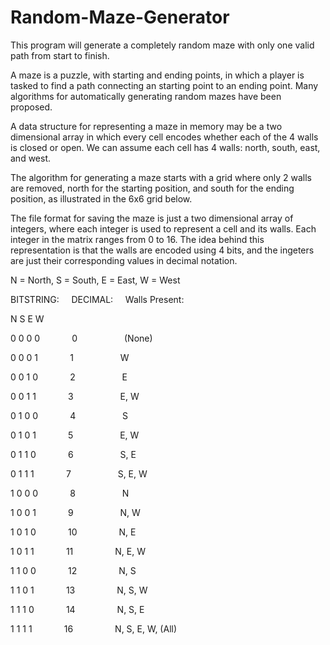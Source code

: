 # Random-Maze-Generator
This program will generate a completely random maze with only one valid path from start to finish.

A maze is a puzzle, with starting and ending points, in which a player is tasked to find a path connecting an starting point to an ending point. Many algorithms for automatically generating random mazes have been proposed.

A data structure for representing a maze in memory may be a two dimensional array in which every cell encodes whether each of the 4 walls is closed or open. We can assume each cell has 4 walls: north, south, east, and west.

The algorithm for generating a maze starts with a grid where only 2 walls are removed, north for the starting position, and south for the ending position, as illustrated in the 6x6 grid below.

The file format for saving the maze is just a two dimensional array of integers, where each integer is used to represent a cell and its walls. Each integer in the matrix ranges from 0 to 16. The idea behind this representation is that the walls are encoded using 4 bits, and the ingeters are just their corresponding values in decimal notation.

N = North, S = South, E = East, W = West

BITSTRING: &nbsp; &nbsp; DECIMAL: &nbsp; &nbsp; Walls Present:

N S E W

0 0 0 0 &nbsp; &nbsp; &nbsp; &nbsp; &nbsp; &nbsp; 0 &nbsp; &nbsp; &nbsp; &nbsp; &nbsp; &nbsp; &nbsp; &nbsp; &nbsp; (None)

0 0 0 1 &nbsp; &nbsp; &nbsp; &nbsp; &nbsp; &nbsp; 1 &nbsp; &nbsp; &nbsp; &nbsp; &nbsp; &nbsp; &nbsp; &nbsp; &nbsp; W

0 0 1 0 &nbsp; &nbsp; &nbsp; &nbsp; &nbsp; &nbsp; 2 &nbsp; &nbsp; &nbsp; &nbsp; &nbsp; &nbsp; &nbsp; &nbsp; &nbsp; E

0 0 1 1 &nbsp; &nbsp; &nbsp; &nbsp; &nbsp; &nbsp; 3 &nbsp; &nbsp; &nbsp; &nbsp; &nbsp; &nbsp; &nbsp; &nbsp; &nbsp; E, W

0 1 0 0 &nbsp; &nbsp; &nbsp; &nbsp; &nbsp; &nbsp; 4 &nbsp; &nbsp; &nbsp; &nbsp; &nbsp; &nbsp; &nbsp; &nbsp; &nbsp; S

0 1 0 1 &nbsp; &nbsp; &nbsp; &nbsp; &nbsp; &nbsp; 5 &nbsp; &nbsp; &nbsp; &nbsp; &nbsp; &nbsp; &nbsp; &nbsp; &nbsp; E, W

0 1 1 0 &nbsp; &nbsp; &nbsp; &nbsp; &nbsp; &nbsp; 6 &nbsp; &nbsp; &nbsp; &nbsp; &nbsp; &nbsp; &nbsp; &nbsp; &nbsp; S, E

0 1 1 1 &nbsp; &nbsp; &nbsp; &nbsp; &nbsp; &nbsp; 7 &nbsp; &nbsp; &nbsp; &nbsp; &nbsp; &nbsp; &nbsp; &nbsp; &nbsp; S, E, W

1 0 0 0 &nbsp; &nbsp; &nbsp; &nbsp; &nbsp; &nbsp; 8 &nbsp; &nbsp; &nbsp; &nbsp; &nbsp; &nbsp; &nbsp; &nbsp; &nbsp; N

1 0 0 1 &nbsp; &nbsp; &nbsp; &nbsp; &nbsp; &nbsp; 9 &nbsp; &nbsp; &nbsp; &nbsp; &nbsp; &nbsp; &nbsp; &nbsp; &nbsp; N, W

1 0 1 0 &nbsp; &nbsp; &nbsp; &nbsp; &nbsp; &nbsp; 10 &nbsp; &nbsp; &nbsp; &nbsp; &nbsp; &nbsp; &nbsp; &nbsp; N, E

1 0 1 1 &nbsp; &nbsp; &nbsp; &nbsp; &nbsp; &nbsp; 11 &nbsp; &nbsp; &nbsp; &nbsp; &nbsp; &nbsp; &nbsp; &nbsp; N, E, W

1 1 0 0 &nbsp; &nbsp; &nbsp; &nbsp; &nbsp; &nbsp; 12 &nbsp; &nbsp; &nbsp; &nbsp; &nbsp; &nbsp; &nbsp; &nbsp; N, S

1 1 0 1 &nbsp; &nbsp; &nbsp; &nbsp; &nbsp; &nbsp; 13 &nbsp; &nbsp; &nbsp; &nbsp; &nbsp; &nbsp; &nbsp; &nbsp; N, S, W

1 1 1 0 &nbsp; &nbsp; &nbsp; &nbsp; &nbsp; &nbsp; 14 &nbsp; &nbsp; &nbsp; &nbsp; &nbsp; &nbsp; &nbsp; &nbsp; N, S, E

1 1 1 1 &nbsp; &nbsp; &nbsp; &nbsp; &nbsp; &nbsp; 16 &nbsp; &nbsp; &nbsp; &nbsp; &nbsp; &nbsp; &nbsp; &nbsp; N, S, E, W, (All)
